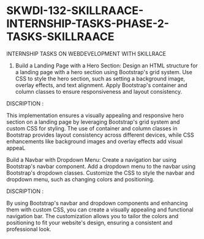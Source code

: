 # SKWDI-132-SKILLRAACE-INTERNSHIP-TASKS-PHASE-2-TASKS-SKILLRAACE
INTERNSHIP TASKS ON WEBDEVELOPMENT WITH SKILLRACE 
1. Build a Landing Page with a Hero Section: Design an HTML structure for a
landing page with a hero section using Bootstrap's grid system. Use CSS to
style the hero section, such as setting a background image, overlay effects, and
text alignment. Apply Bootstrap's container and column classes to ensure
responsiveness and layout consistency.

DISCRIPTION :

This implementation ensures a visually appealing and responsive hero section on a landing page by leveraging Bootstrap's grid system and custom CSS for styling. The use of container and column classes in Bootstrap provides layout consistency across different devices, while CSS enhancements like background images and overlay effects add visual appeaL

Build a Navbar with Dropdown Menu: Create a navigation bar using
Bootstrap's navbar component. Add a dropdown menu to the navbar using
Bootstrap's dropdown classes. Customize the CSS to style the navbar and
dropdown menu, such as changing colors and positioning.

DISCRIPTION :

By using Bootstrap's navbar and dropdown components and enhancing them with custom CSS, you can create a visually appealing and functional navigation bar. The customization allows you to tailor the colors and positioning to fit your website's design, ensuring a consistent and professional look.

